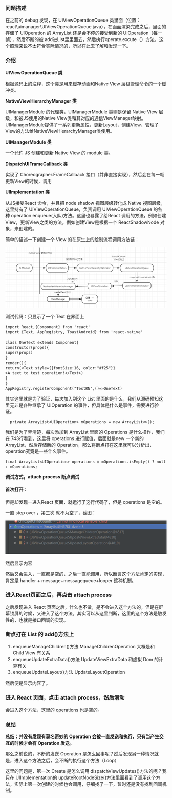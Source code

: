 
### 问题描述 ###
在之前的 debug 发现，在 UIViewOperationQueue 类里面（位置：react\uimanager\UIViewOperationQueue.java），在画面渲染完成之后，里面的存储了 UIOperation 的 ArrayList 还是会不停的接受到新的 UIOperation（每一帧），然后不断的被 add进List里里面去，然后执行operate.excute（）方法，这个照理来说不太符合实际情况的，所以在此去了解和发现一下。

### 介绍 ###

**UIViewOperationQueue 类**

根据源码上的注释，这个类是用来缓存动画和Native View 层级管理命令的一个缓冲类。

**NativeViewHierarchyManager 类**

UIManagerModule 的代理类，UIManagerModule 类则是保留 Native View 层级，和被JS使用的Native View类和其对应的通信ViewManager映射。UIManagerModule提供了一系列更新属性，更新Layout，创建View，管理子View的方法给NativeViewHierarchyManager类使用。

**UIManagerModule 类**

一个允许 JS 创建和更新 Native View 的 module 类。

**DispatchUIFrameCallback 类**

实现了 Choreographer.FrameCallback 接口（并非直接实现），然后会在每一帧更新View的时候，调用 

**UIImplementation 类**

从JS接受React 命令，并且把 node shadow 视图层级转化成 Native 视图层级，这里持有了 UIViewOperationQueue，负责调用 UIViewOperationQueue 的各种 operation enqueue(入队)方法。这里也暴露了给React 调用的方法，例如创建View，更新View之类的方法。例如创建View是根据一个 ReactShadowNode 对象，来创建的。


简单的描述一下创建一个 View 的在原生上的绘制流程调用方法链：

![](https://github.com/whistlexie/Images/blob/master/operation/%E5%88%9B%E5%BB%BA%E4%B8%80%E4%B8%AA%20View.png?raw=true)

测试代码：只显示了一个 Text 在界面上

    import React,{Component} from 'react'
    import {Text, AppRegistry, ToastAndroid} from 'react-native'
    
    class OneText extends Component{
    constructor(props){
    super(props)
    }
    render(){
    return(<Text style={{fontSize:16, color:"#f25"}}
    >A text to test operation!</Text>)
    }
    }
    AppRegistry.registerComponent("TestRN",()=>OneText)



其实这里就是为了验证，每次加入到这个 List 里面的是什么，我们从源码预知这里无非是各种继承了 UIOperation 的事件，但具体是什么是事件，需要进行验证。

      private ArrayList<UIOperation> mOperations = new ArrayList<>();


我们是为了弄清楚，每次添加到 ArrayList<UIOperation> 里面的 Operations 是什么操作，我们在 743行看到，这里将 operations 进行赋值，后面就是new 一个新的 ArrayList，然后存储新的 Operation，那么将断点打在这里就可以分析出，operation究竟是一些什么事件。

    final ArrayList<UIOperation> operations = mOperations.isEmpty() ? null : mOperations;

**调试方式，attach process 断点调试**


#### 首次打开： ####

但是却发现一进入React 页面，就运行了这行代码了，但是 operations 是空的。

一直 step over ，第三次 就不为空了，截图：

![](https://github.com/whistlexie/Images/blob/master/operation/%E7%AC%AC%E4%B8%89%E6%AC%A1%E7%A9%BA%E4%B9%8B%E5%90%8E.png?raw=true)

然后显示内容

然后又会进入，一直都是空的，之后一直能调用，所以断言这个方法肯定的实现，肯定是 handler + message+messagequeue+looper 这种机制。


### 进入React页面之后，再点击 attach process  ###

之后发现进入 React 页面之后，什么也不做，是不会进入这个方法的，但是在屏幕锁屏的时候，又进入了这个方法。其实可以从这里判断，这里的这个方法是触发性的，也就是接口回调的实现。


### 断点打在 List 的 add()方法上 ###

1. enqueueManageChildren()方法 ManageChildrenOperation 大概是和 Child View 有关系
1. enqueueUpdateExtraData()方法 UpdateViewExtraData 和虚拟 Dom 的计算有关
1. enqueueUpdateLayout()方法 UpdateLayoutOperation 

然后便是显示内容了。


### 进入 React 页面，点击 attach process，然后滑动 ###

会进入这个方法，这里的 operations 也是空的。


### 总结 ###

**总结：并没有发现有莫名奇妙的 Operation 会被一直发送和执行，只有当产生交互的时候才会有 Operation 发送。**


那么之前说的，不断的发送 Operation 是怎么回事呢？然后发现另一种情况就是，进入这个方法之后，会不断的执行这个方法（Loop）

这里的问题是，第一次 Create 是怎么调用 dispatchViewUpdates()方法的呢？我只在 UIImplementation的 updateRootNodeSize()方法里面看到了调用这个方法，实际上第一次创建的时候也会调用，仔细找了一下，暂时还是没有找到回调机制。



